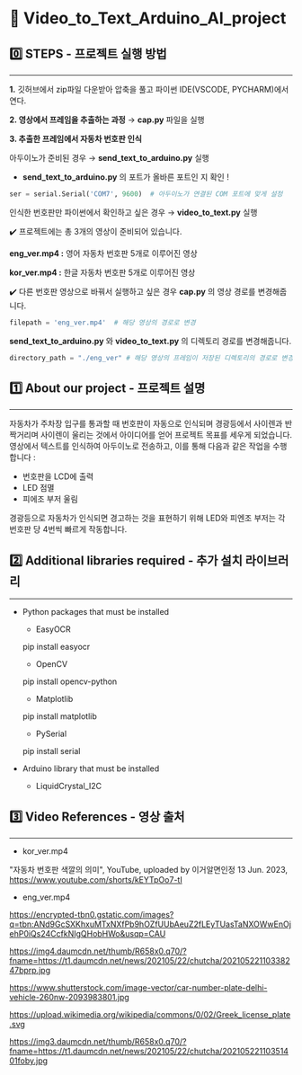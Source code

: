 # 🚗 Video_to_Text_Arduino_AI_project
## :zero: STEPS  -  프로젝트 실행 방법  
---------------------------------------
__1.__ 깃허브에서 zip파일 다운받아 압축을 풀고 파이썬 IDE(VSCODE, PYCHARM)에서 연다.

  
__2. 영상에서 프레임을 추출하는 과정__ → __cap.py__ 파일을 실행


__3. 추출한 프레임에서 자동차 번호판 인식__


아두이노가 준비된 경우 → __send_text_to_arduino.py__ 실행
- __send_text_to_arduino.py__ 의 포트가 올바른 포트인 지 확인 !

```python
ser = serial.Serial('COM7', 9600)  # 아두이노가 연결된 COM 포트에 맞게 설정
```

인식한 번호판만 파이썬에서 확인하고 싶은 경우 →  __video_to_text.py__ 실행

✔️ 프로젝트에는 총 3개의 영상이 준비되어 있습니다.

__eng_ver.mp4 :__ 영어 자동차 번호판 5개로 이루어진 영상

__kor_ver.mp4 :__ 한글 자동차 번호판 5개로 이루어진 영상

✔️ 다른 번호판 영상으로 바꿔서 실행하고 싶은 경우
__cap.py__ 의 영상 경로를 변경해줍니다.

```python
filepath = 'eng_ver.mp4'  # 해당 영상의 경로로 변경
```

__send_text_to_arduino.py__ 와 __video_to_text.py__ 의 디렉토리 경로를 변경해줍니다.

```python
directory_path = "./eng_ver" # 해당 영상의 프레임이 저장된 디렉토리의 경로로 변경
```


## :one: About our project  -  프로젝트 설명
---------------------------------------
자동차가 주차장 입구를 통과할 때 번호판이 자동으로 인식되며 경광등에서 사이렌과 반짝거리며 사이렌이 울리는 것에서 아이디어를 얻어 프로젝트 목표를 세우게 되었습니다.
영상에서 텍스트를 인식하여 아두이노로 전송하고, 이를 통해 다음과 같은 작업을 수행합니다 :

-  번호판을 LCD에 출력
-  LED 점멸
-  피에조 부저 울림

경광등으로 자동차가 인식되면 경고하는 것을 표현하기 위해 LED와 피엔조 부저는 각 번호판 당 4번씩 빠르게 작동합니다.


## :two: Additional libraries required - 추가 설치 라이브러리
---------------------------------------
-  Python packages that must be installed
    - EasyOCR

    pip install easyocr

    - OpenCV

    pip install opencv-python

    - Matplotlib
  
    pip install matplotlib

    - PySerial

    pip install serial
   
- Arduino library that must be installed
    - LiquidCrystal_I2C

## :three: Video References - 영상 출처
---------------------------------------
- kor_ver.mp4
  
"자동차 번호판 색깔의 의미", YouTube, uploaded by 이거알면인정 13 Jun. 2023,
https://www.youtube.com/shorts/kEYTpOo7-tI

- eng_ver.mp4

https://encrypted-tbn0.gstatic.com/images?q=tbn:ANd9GcSXKhxuMTxNXfPb9hOZfUUbAeuZ2fLEyTUasTaNXOWwEnOjehP0iQs24CcfkNIgQHobHWo&usqp=CAU

https://img4.daumcdn.net/thumb/R658x0.q70/?fname=https://t1.daumcdn.net/news/202105/22/chutcha/20210522110338247bprp.jpg

https://www.shutterstock.com/image-vector/car-number-plate-delhi-vehicle-260nw-2093983801.jpg

https://upload.wikimedia.org/wikipedia/commons/0/02/Greek_license_plate.svg

https://img3.daumcdn.net/thumb/R658x0.q70/?fname=https://t1.daumcdn.net/news/202105/22/chutcha/20210522110351401foby.jpg
